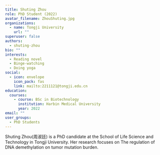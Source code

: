 ```yaml
---
title: Shuting Zhou
role: PhD Student (2022)
avatar_filename: ZhouShuting.jpg
organizations:
  - name: Tongji University
    url: ""
superuser: false
authors:
  - shuting-zhou
bio: ""
interests:
  - Reading novel
  - Binge-watching
  - Doing yoga
social:
  - icon: envelope
    icon_pack: fas
    link: mailto:2211121@tongji.edu.cn
education:
  courses:
    - course: BSc in Biotechnology
      institution: Harbin Medical University
      year: 2022
email: ""
user_groups:
  - PhD Students
---
```

Shuting Zhou(周淑廷) is a PhD candidate at the School of Life Science and Technology in Tongji University. Her research focuses on The regulation of DNA demethylation on tumor mutation burden.
